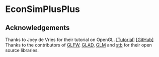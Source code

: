 # EconSimPlusPlus

## Acknowledgements

Thanks to Joey de Vries for their tutorial on
OpenGL. [[Tutorial]](https://learnopengl.com/) [[GitHub]](https://github.com/JoeyDeVries/LearnOpenGL)
Thanks to the contributors
of [GLFW](https://github.com/glfw/glfw), [GLAD](https://github.com/Dav1dde/glad), [GLM](https://github.com/g-truc/glm)
and [stb](https://github.com/nothings/stb) for their open source libraries.